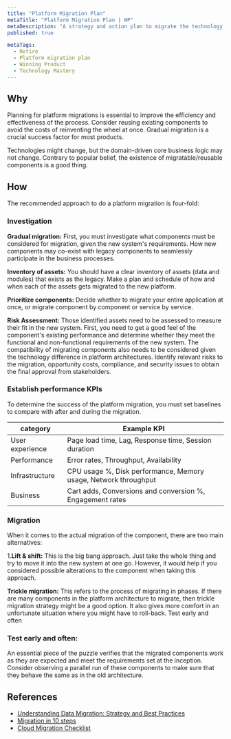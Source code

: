 ```yaml
---
title: "Platform Migration Plan"
metaTitle: "Platform Migration Plan | WP"
metaDescription: "A strategy and action plan to migrate the technology platform components from the old system to the new system."
published: true

metaTags:
  - Retire
  - Platform migration plan
  - Winning Product
  - Technology Mastery
---
```


## Why

Planning for platform migrations is essential to improve the efficiency and effectiveness of the process. Consider reusing existing components to avoid the costs of reinventing the wheel at once. Gradual migration is a crucial success factor for most products.

Technologies might change, but the domain-driven core business logic may not change. Contrary to popular belief, the existence of migratable/reusable components is a good thing.


## How

The recommended approach to do a platform migration is four-fold:

### Investigation

**Gradual migration:** First, you must investigate what components must be considered for migration, given the new system's requirements. How new components may co-exist with legacy components to seamlessly participate in the business processes.

**Inventory of assets:** You should have a clear inventory of assets (data and modules) that exists as the legacy. Make a plan and schedule of how and when each of the assets gets migrated to the new platform.

**Prioritize components:** Decide whether to migrate your entire application at once, or migrate component by component or service by service.

**Risk Assessment:** Those identified assets need to be assessed to measure their fit in the new system. First, you need to get a good feel of the component's existing performance and determine whether they meet the functional and non-functional requirements of the new system. The compatibility of migrating components also needs to be considered given the technology difference in platform architectures. Identify relevant risks to the migration, opportunity costs, compliance, and security issues to obtain the final approval from stakeholders.

### Establish performance KPIs

To determine the success of the platform migration, you must set baselines to compare with after and during the migration.

| category        | Example KPI                                                     |
| --------------- | --------------------------------------------------------------- |
| User experience | Page load time, Lag, Response time, Session duration            |
| Performance     | Error rates, Throughput, Availability                           |
| Infrastructure  | CPU usage %, Disk performance, Memory usage, Network throughput |
| Business        | Cart adds, Conversions and conversion %, Engagement rates       |

### Migration

When it comes to the actual migration of the component, there are two main alternatives:

1.**Lift & shift:** This is the big bang approach. Just take the whole thing and try to move it into the new system at one go. However, it would help if you considered possible alterations to the component when taking this approach.

**Trickle migration:** This refers to the process of migrating in phases. If there are many components in the platform architecture to migrate, then trickle migration strategy might be a good option. It also gives more comfort in an unfortunate situation where you might have to roll-back.
Test early and often


### Test early and often:

An essential piece of the puzzle verifies that the migrated components work as they are expected and meet the requirements set at the inception. Consider observing a parallel run of these components to make sure that they behave the same as in the old architecture.

## References

- [Understanding Data Migration: Strategy and Best Practices](https://www.talend.com/resources/understanding-data-migration-strategies-best-practices/)
- [Migration in 10 steps](https://hub.packtpub.com/how-to-plan-a-system-migration-10-steps/)
- [Cloud Migration Checklist](https://blog.newrelic.com/engineering/cloud-migration-checklist/)
